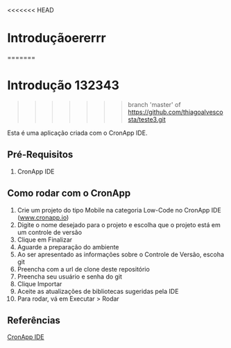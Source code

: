 <<<<<<< HEAD
# Introduçãoererrr
=======
# Introdução 132343
>>>>>>> branch 'master' of https://github.com/thiagoalvescosta/teste3.git

Esta é uma aplicação criada com o CronApp IDE.

## Pré-Requisitos

1. CronApp IDE

## Como rodar com o CronApp



1. Crie um projeto do tipo Mobile na categoria Low-Code no CronApp IDE (www.cronapp.io)
2. Digite o nome desejado para o projeto e escolha que o projeto está em um controle de versão
3. Clique em Finalizar
4. Aguarde a preparação do ambiente
3. Ao ser apresentado as informações sobre o Controle de Versão, escoha git
4. Preencha com a url de clone deste repositório
5. Preencha seu usuário e senha do git
6. Clique Importar
7. Aceite as atualizações de bibliotecas sugeridas pela IDE
8. Para rodar, vá em Executar > Rodar

## Referências

[CronApp IDE](http://www.cronapp.io/)
